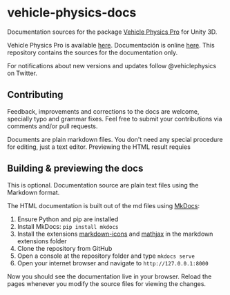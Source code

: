 # vehicle-physics-docs

Documentation sources for the package [Vehicle Physics Pro](http://www.edy.es/vehicle-physics) for Unity 3D.

Vehicle Physics Pro is available [here](http://www.edy.es/vehicle-physics). Documentación is online [here](http://vehiclephysics.com). This repository contains the sources for the documentation only.

For notifications about new versions and updates follow @vehiclephysics on Twitter.

## Contributing

Feedback, improvements and corrections to the docs are welcome, specially typo and grammar fixes. Feel free to submit your contributions via comments and/or pull requests.

Documents are plain markdown files. You don't need any special procedure for editing, just a text editor. Previewing the HTML result requies

## Building & previewing the docs

This is optional. Documentation source are plain text files using the Markdown format.

The HTML documentation is built out of the md files using [MkDocs](http://www.mkdocs.org):

1. Ensure Python and pip are installed
2. Install MkDocs: `pip install mkdocs`
3. Install the extensions [markdown-icons](#) and [mathjax](#) in the markdown extensions folder
4. Clone the repository from GitHub
5. Open a console at the repository folder and type `mkdocs serve`
6. Open your internet browser and navigate to `http://127.0.0.1:8000`

Now you should see the documentation live in your browser. Reload the pages whenever you modify the source files for viewing the changes.
